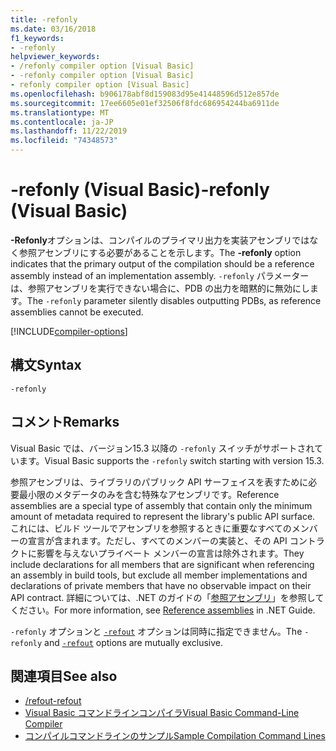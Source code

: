 ```yaml
---
title: -refonly
ms.date: 03/16/2018
f1_keywords:
- -refonly
helpviewer_keywords:
- /refonly compiler option [Visual Basic]
- -refonly compiler option [Visual Basic]
- refonly compiler option [Visual Basic]
ms.openlocfilehash: b906178abf8d159083d95e41448596d512e857de
ms.sourcegitcommit: 17ee6605e01ef32506f8fdc686954244ba6911de
ms.translationtype: MT
ms.contentlocale: ja-JP
ms.lasthandoff: 11/22/2019
ms.locfileid: "74348573"
---
```

# <a name="-refonly-visual-basic"></a><span data-ttu-id="2840f-102">-refonly (Visual Basic)</span><span class="sxs-lookup"><span data-stu-id="2840f-102">-refonly (Visual Basic)</span></span>

<span data-ttu-id="2840f-103">**-Refonly**オプションは、コンパイルのプライマリ出力を実装アセンブリではなく参照アセンブリにする必要があることを示します。</span><span class="sxs-lookup"><span data-stu-id="2840f-103">The **-refonly** option indicates that the primary output of the compilation should be a reference assembly instead of an implementation assembly.</span></span> <span data-ttu-id="2840f-104">`-refonly` パラメーターは、参照アセンブリを実行できない場合に、PDB の出力を暗黙的に無効にします。</span><span class="sxs-lookup"><span data-stu-id="2840f-104">The `-refonly` parameter silently disables outputting PDBs, as reference assemblies cannot be executed.</span></span>

[!INCLUDE[compiler-options](~/includes/compiler-options.md)]

## <a name="syntax"></a><span data-ttu-id="2840f-105">構文</span><span class="sxs-lookup"><span data-stu-id="2840f-105">Syntax</span></span>

```console
-refonly
```

## <a name="remarks"></a><span data-ttu-id="2840f-106">コメント</span><span class="sxs-lookup"><span data-stu-id="2840f-106">Remarks</span></span>

<span data-ttu-id="2840f-107">Visual Basic では、バージョン15.3 以降の `-refonly` スイッチがサポートされています。</span><span class="sxs-lookup"><span data-stu-id="2840f-107">Visual Basic supports the `-refonly` switch starting with version 15.3.</span></span>

<span data-ttu-id="2840f-108">参照アセンブリは、ライブラリのパブリック API サーフェイスを表すために必要最小限のメタデータのみを含む特殊なアセンブリです。</span><span class="sxs-lookup"><span data-stu-id="2840f-108">Reference assemblies are a special type of assembly that contain only the minimum amount of metadata required to represent the library's public API surface.</span></span> <span data-ttu-id="2840f-109">これには、ビルド ツールでアセンブリを参照するときに重要なすべてのメンバーの宣言が含まれます。ただし、すべてのメンバーの実装と、その API コントラクトに影響を与えないプライベート メンバーの宣言は除外されます。</span><span class="sxs-lookup"><span data-stu-id="2840f-109">They include declarations for all members that are significant when referencing an assembly in build tools, but exclude all member implementations and declarations of private members that have no observable impact on their API contract.</span></span> <span data-ttu-id="2840f-110">詳細については、.NET のガイドの「[参照アセンブリ](../../../standard/assembly/reference-assemblies.md)」を参照してください。</span><span class="sxs-lookup"><span data-stu-id="2840f-110">For more information, see [Reference assemblies](../../../standard/assembly/reference-assemblies.md) in .NET Guide.</span></span>

<span data-ttu-id="2840f-111">`-refonly` オプションと [`-refout`](refout-compiler-option.md) オプションは同時に指定できません。</span><span class="sxs-lookup"><span data-stu-id="2840f-111">The `-refonly` and [`-refout`](refout-compiler-option.md) options are mutually exclusive.</span></span>

## <a name="see-also"></a><span data-ttu-id="2840f-112">関連項目</span><span class="sxs-lookup"><span data-stu-id="2840f-112">See also</span></span>

- [<span data-ttu-id="2840f-113">/refout</span><span class="sxs-lookup"><span data-stu-id="2840f-113">-refout</span></span>](refout-compiler-option.md)
- [<span data-ttu-id="2840f-114">Visual Basic コマンドラインコンパイラ</span><span class="sxs-lookup"><span data-stu-id="2840f-114">Visual Basic Command-Line Compiler</span></span>](index.md)
- [<span data-ttu-id="2840f-115">コンパイルコマンドラインのサンプル</span><span class="sxs-lookup"><span data-stu-id="2840f-115">Sample Compilation Command Lines</span></span>](sample-compilation-command-lines.md)
